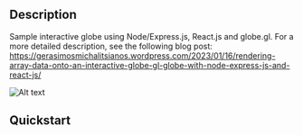 ## Description

Sample interactive globe using Node/Express.js, React.js and globe.gl. For a more detailed description, see the following blog post:
https://gerasimosmichalitsianos.wordpress.com/2023/01/16/rendering-array-data-onto-an-interactive-globe-gl-globe-with-node-express-js-and-react-js/

![Alt text](https://i.imgur.com/GdkP2mz.png)

## Quickstart


